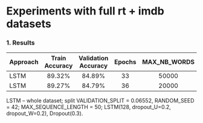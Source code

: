 # Experiments with full rt + imdb datasets

### 1. Results

| Approach        | Train Accuracy           | Validation Accuracy  | Epochs |MAX_NB_WORDS |
| --------------- |:------------------------:| :-------------------:| :-----:|:-----------:|
| LSTM            | 89.32%                   | 84.89%               | 33     |50000        |
| LSTM            | 89.27%                   | 84.79%               | 36     |20000        |

LSTM – whole dataset; split VALIDATION_SPLIT = 0.06552, RANDOM_SEED = 42; MAX_SEQUENCE_LENGTH = 50; LSTM(128, dropout_U=0.2, dropout_W=0.2), Dropout(0.3).

